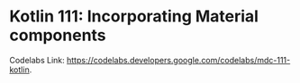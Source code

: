 # Kotlin 111: Incorporating Material components

Codelabs Link: https://codelabs.developers.google.com/codelabs/mdc-111-kotlin.